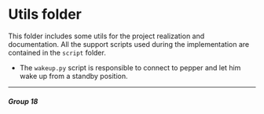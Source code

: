 # Utils folder

This folder includes some utils for the project realization and documentation.
All the support scripts used during the implementation are contained in the ```script``` folder.

* The ```wakeup.py``` script is responsible to connect to pepper and let him wake up from a standby position.
____

##### Group 18